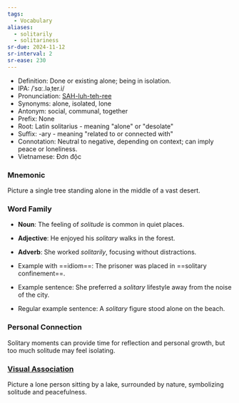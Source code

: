 ```yaml
---
tags:
  - Vocabulary
aliases:
  - solitarily
  - solitariness
sr-due: 2024-11-12
sr-interval: 2
sr-ease: 230
---
```


- Definition: Done or existing alone; being in isolation.
- IPA: /ˈsɑː.ləˌter.i/
- Pronunciation: [SAH-luh-teh-ree](https://www.google.com/search?q=how+to+pronounce+solitary)
- Synonyms: alone, isolated, lone
- Antonym: social, communal, together
- Prefix: None
- Root: Latin solitarius - meaning "alone" or "desolate"
- Suffix: -ary - meaning "related to or connected with"
- Connotation: Neutral to negative, depending on context; can imply peace or loneliness.
- Vietnamese: Đơn độc

### Mnemonic

Picture a single tree standing alone in the middle of a vast desert.

### Word Family

- **Noun**: The feeling of *solitude* is common in quiet places.
- **Adjective**: He enjoyed his *solitary* walks in the forest.
- **Adverb**: She worked *solitarily*, focusing without distractions.
  
- Example with ==idiom==: The prisoner was placed in ==solitary confinement==.
- Example sentence: She preferred a *solitary* lifestyle away from the noise of the city.
- Regular example sentence: A *solitary* figure stood alone on the beach.

### Personal Connection

Solitary moments can provide time for reflection and personal growth, but too much solitude may feel isolating.

### [Visual Association](https://www.google.com/search?tbm=isch&q=solitary)

Picture a lone person sitting by a lake, surrounded by nature, symbolizing solitude and peacefulness.
